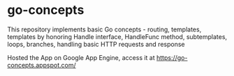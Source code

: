 # go-concepts
This repository implements basic Go concepts - routing, templates, templates by honoring Handle interface, HandleFunc method, subtemplates, loops, branches, handling basic HTTP requests and response

Hosted the App on Google App Engine, access it at 
https://go-concepts.appspot.com/<route>
